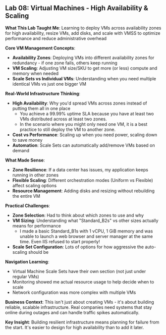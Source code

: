 ## Lab 08: Virtual Machines - High Availability & Scaling

**What This Lab Taught Me**:
Learning to deploy VMs across availability zones for high availability, resize VMs, add disks, and scale with VMSS to optimize performance and reduce administrative overhead

**Core VM Management Concepts**:
- **Availability Zones**: Deploying VMs into different availability zones for redundancy - if one zone fails, others keep running
- **VM Scaling**: Adjusting VM size/SKU to get more (or less) compute and memory when needed
- **Scale Sets vs Individual VMs**: Understanding when you need multiple identical VMs vs just one bigger VM

**Real-World Infrastructure Thinking**:
- **High Availability**: Why you'd spread VMs across zones instead of putting them all in one place
  - You achieve a 99.99% uptime SLA because you have at least two VMs distributed across at least two zones.
  - In the scenario where you might only need one VM, it is a best practice to still deploy the VM to another zone.
- **Cost vs Performance**: Scaling up when you need power, scaling down to save money
- **Automation**: Scale Sets can automatically add/remove VMs based on demand

**What Made Sense**:
- **Zone Resilience**: If a data center has issues, my application keeps running in other zones
- **Flexible Scaling**: Different orchestration modes (Uniform vs Flexible) affect scaling options
- **Resource Management**: Adding disks and resizing without rebuilding the entire VM

**Practical Challenges**:
- **Zone Selection**: Had to think about which zones to use and why
- **VM Sizing**: Understanding what "Standard_B2s" vs other sizes actually means for performance
  - I made a basic Standard_B1s with 1 vCPU, 1 GiB memory and was unable to launch a web browser and server manager at the same time. Even IIS refused to start properly!
- **Scale Set Configuration**: Lots of options for how aggressive the auto-scaling should be

**Navigation Learning**:
- Virtual Machine Scale Sets have their own section (not just under regular VMs)
- Monitoring showed me actual resource usage to help decide when to scale
- Network configuration was more complex with multiple VMs

**Business Context**:
This isn't just about creating VMs - it's about building reliable, scalable infrastructure. Real companies need systems that stay online during outages and can handle traffic spikes automatically.

**Key Insight**: 
Building resilient infrastructure means planning for failure from the start. It's easier to design for high availability than to add it later.
